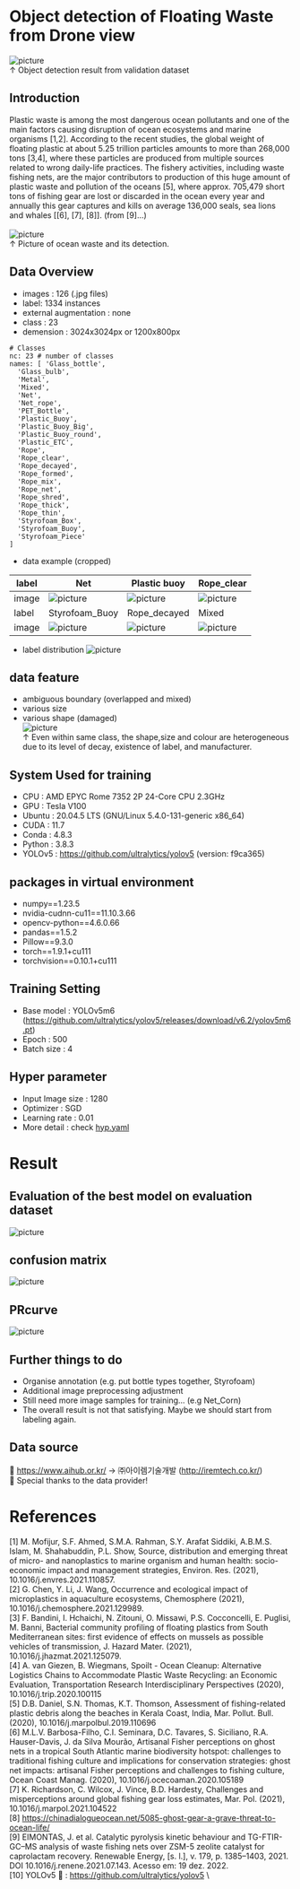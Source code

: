 # Object detection of Floating Waste from Drone view

![picture](results/val_result.jpg) \
↑ Object detection result from validation dataset

## Introduction
Plastic waste is among the most dangerous ocean pollutants and one of the main factors causing disruption of ocean ecosystems and marine organisms [1,2]. According to the recent studies, the global weight of floating plastic at about 5.25 trillion particles amounts to more than 268,000 tons [3,4], where these particles are produced from multiple sources related to wrong daily-life practices. The fishery activities, including waste fishing nets, are the major contributors to production of this huge amount of plastic waste and pollution of the oceans [5], where approx. 705,479 short tons of fishing gear are lost or discarded in the ocean every year and annually this gear captures and kills on average 136,000 seals, sea lions and whales [[6], [7], [8]]. (from [9]...) \
\
![picture](results/val_result2.jpg) \
↑ Picture of ocean waste and its detection.

## Data Overview
- images : 126 (.jpg files)
- label: 1334 instances
- external augmentation : none
- class : 23
- demension : 3024x3024px or 1200x800px
```
# Classes
nc: 23 # number of classes
names: [ 'Glass_bottle',
  'Glass_bulb',
  'Metal',
  'Mixed',
  'Net',
  'Net_rope',
  'PET_Bottle',
  'Plastic_Buoy',
  'Plastic_Buoy_Big',
  'Plastic_Buoy_round',
  'Plastic_ETC',
  'Rope',
  'Rope_clear',
  'Rope_decayed',
  'Rope_formed',
  'Rope_mix',
  'Rope_net',
  'Rope_shred',
  'Rope_thick',
  'Rope_thin',
  'Styrofoam_Box',
  'Styrofoam_Buoy',
  'Styrofoam_Piece'
]
```

- data example (cropped)

|label  |Net       |Plastic buoy      |Rope_clear     |
|----|--------------|--------------|--------------|
|image|![picture][pic1]|![picture][pic2]|![picture][pic3]|
|label  |Styrofoam_Buoy       |Rope_decayed      |Mixed        |
|image|![picture][pic4]|![picture][pic5]|![picture][pic6]|


[pic1]: results/Net.jpg
[pic2]: results/Plastic_Buoy.jpg
[pic3]: results/Rope_clear.jpg
[pic4]: results/Styrofoam_Buoy.jpg
[pic5]: results/Rope_decayed.jpg
[pic6]: results/Mixed.jpg

- label distribution
![picture](results/labels.png)

## data feature
- ambiguous boundary (overlapped and mixed)
- various size
- various shape (damaged) \
![picture](https://github.com/boguss1225/object_detection-near-coast/blob/main/results/data_var.png) \
↑ Even within same class, the shape,size and colour are heterogeneous due to its level of decay, existence of label, and manufacturer.


## System Used for training
- CPU : AMD EPYC Rome 7352 2P 24-Core CPU 2.3GHz 
- GPU : Tesla V100
- Ubuntu : 20.04.5 LTS (GNU/Linux 5.4.0-131-generic x86_64)
- CUDA : 11.7
- Conda : 4.8.3
- Python : 3.8.3
- YOLOv5 : https://github.com/ultralytics/yolov5 (version: f9ca365)

## packages in virtual environment
- numpy==1.23.5
- nvidia-cudnn-cu11==11.10.3.66
- opencv-python==4.6.0.66
- pandas==1.5.2
- Pillow==9.3.0
- torch==1.9.1+cu111
- torchvision==0.10.1+cu111


## Training Setting
- Base model : YOLOv5m6
(https://github.com/ultralytics/yolov5/releases/download/v6.2/yolov5m6.pt)
- Epoch : 500
- Batch size : 4

## Hyper parameter
- Input Image size : 1280
- Optimizer : SGD
- Learning rate : 0.01
- More detail : check [hyp.yaml](config/hyp.yaml)

# Result
## Evaluation of the best model on evaluation dataset
<!-- ![picture](results/class_result.png) -->
![picture](results/results.png)
## confusion matrix
![picture](results/confusion_matrix.png)

## PRcurve
![picture](results/PR_curve.png)

## Further things to do
- Organise annotation (e.g. put bottle types together, Styrofoam)
- Additional image preprocessing adjustment
- Still need more image samples for training... (e.g Net_Corn)
- The overall result is not that satisfying. Maybe we should start from labeling again.

## Data source
🌱 https://www.aihub.or.kr/ -> ㈜아이렘기술개발 (http://iremtech.co.kr/) \
🌱 Special thanks to the data provider!

# References
[1] M. Mofijur, S.F. Ahmed, S.M.A. Rahman, S.Y. Arafat Siddiki, A.B.M.S. Islam, M. Shahabuddin, P.L. Show, Source, distribution and emerging threat of micro- and nanoplastics to marine organism and human health: socio-economic impact and management strategies, Environ. Res. (2021), 10.1016/j.envres.2021.110857. \
[2] G. Chen, Y. Li, J. Wang, Occurrence and ecological impact of microplastics in aquaculture ecosystems, Chemosphere (2021), 10.1016/j.chemosphere.2021.129989. \
[3] F. Bandini, I. Hchaichi, N. Zitouni, O. Missawi, P.S. Cocconcelli, E. Puglisi, M. Banni, Bacterial community profiling of floating plastics from South Mediterranean sites: first evidence of effects on mussels as possible vehicles of transmission, J. Hazard Mater. (2021), 10.1016/j.jhazmat.2021.125079. \
[4] A. van Giezen, B. Wiegmans, Spoilt - Ocean Cleanup: Alternative Logistics Chains to Accommodate Plastic Waste Recycling: an Economic Evaluation,  Transportation Research Interdisciplinary Perspectives (2020), 10.1016/j.trip.2020.100115 \
[5] D.B. Daniel, S.N. Thomas, K.T. Thomson, Assessment of fishing-related plastic debris along the beaches in Kerala Coast, India, Mar. Pollut. Bull. (2020), 10.1016/j.marpolbul.2019.110696 \
[6] M.L.V. Barbosa-Filho, C.I. Seminara, D.C. Tavares, S. Siciliano, R.A. Hauser-Davis, J. da Silva Mourão, Artisanal Fisher perceptions on ghost nets in a tropical South Atlantic marine biodiversity hotspot: challenges to traditional fishing culture and implications for conservation strategies: ghost net impacts: artisanal Fisher perceptions and challenges to fishing culture, Ocean Coast Manag. (2020), 10.1016/j.ocecoaman.2020.105189 \
[7] K. Richardson, C. Wilcox, J. Vince, B.D. Hardesty, Challenges and misperceptions around global fishing gear loss estimates, Mar. Pol. (2021), 10.1016/j.marpol.2021.104522 \
[8] https://chinadialogueocean.net/5085-ghost-gear-a-grave-threat-to-ocean-life/ \
[9] EIMONTAS, J. et al. Catalytic pyrolysis kinetic behaviour and TG-FTIR-GC–MS analysis of waste fishing nets over ZSM-5 zeolite catalyst for caprolactam recovery. Renewable Energy, [s. l.], v. 179, p. 1385–1403, 2021. DOI 10.1016/j.renene.2021.07.143. Acesso em: 19 dez. 2022. \
[10] YOLOv5 🚀 : https://github.com/ultralytics/yolov5 \
